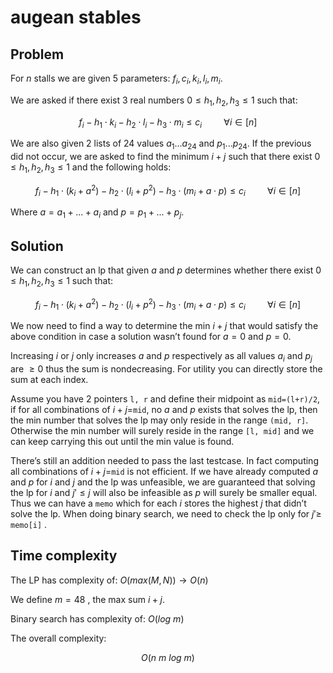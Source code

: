 # augean stables

## Problem

For $n$ stalls we are given 5 parameters: $f_i, c_i, k_i, l_i, m_i$.

We are asked if there exist 3 real numbers  $0 \leq h_1, h_2, h_3 \leq1$ such that:

$$
f_i - h_1\cdot k_i - h_2\cdot l_i - h_3 \cdot m_i \leq c_i \hspace{1cm} \forall i \in [n]
$$

We are also given 2 lists of 24 values $a_1...a_{24}\ \text{and}\ p_1...p_{24}$. If the previous did not occur, we are asked to find the minimum $i+j$ such that there exist   $0 \leq h_1, h_2, h_3 \leq1$  and the following holds:

$$
f_i - h_1\cdot (k_i+a^2) - h_2\cdot (l_i+p^2) - h_3 \cdot (m_i+a\cdot p) \leq c_i \hspace{1cm} \forall i \in [n]
$$

Where $a = a_1+...+a_i\ \text{and}\ p = p_1+...+p_j$.

## Solution

We can construct an lp that given $a$ and $p$ determines whether there exist  $0 \leq h_1, h_2, h_3 \leq1$ such that:

$$
f_i - h_1\cdot (k_i+a^2) - h_2\cdot (l_i+p^2) - h_3 \cdot (m_i+a\cdot p) \leq c_i \hspace{1cm} \forall i \in [n]
$$

We now need to find a way to determine the min $i+j$ that would satisfy the above condition in case a solution wasn’t found for $a=0$ and $p = 0$.

Increasing $i$ or $j$ only increases $a$ and $p$ respectively as all values $a_i$ and $p_j$ are $\geq 0$ thus the sum is nondecreasing. For utility you can directly store the sum at each index.

Assume you have 2 pointers `l, r` and define their midpoint as `mid=(l+r)/2`, if for all combinations of $i+j$=`mid`, no $a$ and $p$ exists that solves the lp, then the min number that solves the lp may only reside in the range `(mid, r]`. Otherwise the min number will surely reside in the range `[l, mid]` and we can keep carrying this out until the min value is found.

There’s still an addition needed to pass the last testcase. In fact computing all combinations of $i+j=$`mid` is not efficient. If we have already computed $a$ and $p$ for $i$ and $j$ and the lp was unfeasible, we are guaranteed that solving the lp for $i$ and $j'\leq j$ will also be infeasible as $p$  will surely be smaller equal.
Thus we can have a `memo` which for each $i$ stores the highest $j$ that didn’t solve the lp. When doing binary search, we need to check the lp only for $j'\geq$ `memo[i]` .

## Time complexity

The LP has complexity of: $O(max(M,N)) \rightarrow O(n)$

We define $m = 48$ , the max sum $i+j$.

Binary search has complexity of: $O(log\ m)$

The overall complexity:

$$
O(n\ m\ log\ m)
$$